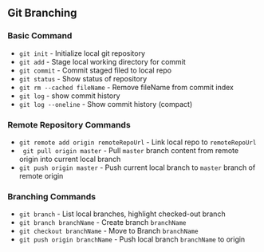 ## Git Branching

### Basic Command

* `git init` - Initialize local git repository
* `git add` - Stage local working directory for commit
* `git commit` - Commit staged filed to local repo
* `git status` - Show status of repository
* `git rm --cached fileName` - Remove fileName from commit index
* `git log` - show commit history
* `git log --oneline` - Show commit history (compact)

### Remote Repository Commands

* `git remote add origin remoteRepoUrl` - Link local repo to `remoteRepoUrl`
* ` git pull origin master` - Pull `master` branch content from remote origin into current local branch
* `git push origin master` - Push current local branch to `master` branch of remote origin

### Branching Commands
* `git branch` - List local branches, highlight checked-out branch
* `git branch branchName` - Create branch `branchName`
* `git checkout branchName` - Move to Branch `branchName`
* `git push origin branchName` - Push local branch `branchName` to origin
